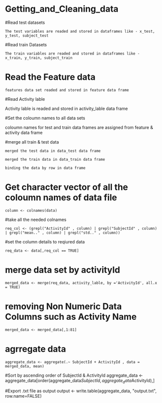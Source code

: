 # Getting_and_Cleaning_data

#Read test datasets

	The test variables are readed and stored in dataframes like - x_test, y_test, subject_test 


#Read train Datasets

	The train variables are readed and stored in dataframes like - x_train, y_train, subject_train 


# Read the Feature data

	features data set readed and stored in feature data frame
 

#Read Activity lable

Activity lable is readed and stored in activity_lable data frame


#Set the coloumn names to all data sets 
 
coloumn names for test and train data frames are assigned from feature & activity data frame

#merge all train & test data

	merged the test data in data_test data frame

	merged the train data in data_train data frame

	binding the data by row in data frame 

# Get character vector of all the coloumn names of data file

	column <- colnames(data)

#take all the  needed colnames

	req_col <- (grepl("ActivityId" , column) | grepl("SubjectId" , column) | grepl("mean.." , column) | grepl("std.." , column))

#set the column details to reqiured data 

	req_data <- data[,req_col == TRUE]

# merge data set by activityId

	merged_data <- merge(req_data, activity_lable, by ='ActivityId', all.x = TRUE)

# removing Non Numeric Data Columns such as Activity Name
	
	merged_data <- merged_data[,1:81]

# agrregate data 
	aggregate_data <- aggregate(.~ SubjectId + ActivityId , data = merged_data, mean)

#Sort by ascending order of SubjectId & ActivityId
	aggregate_data <- aggregate_data[order(aggregate_data$SubjectId, aggregate_data$ActivityId),]

#Export .txt file as output
	output <- write.table(aggregate_data, "output.txt", row.name=FALSE)